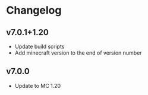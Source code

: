 # Changelog
## v7.0.1+1.20
- Update build scripts
- Add minecraft version to the end of version number

## v7.0.0
- Update to MC 1.20
